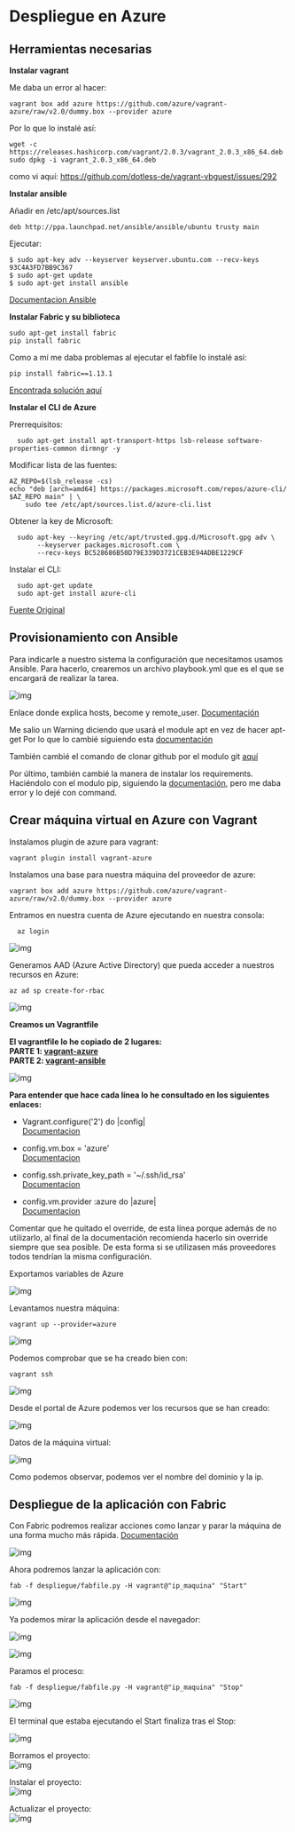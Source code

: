 # Despliegue en Azure

## Herramientas necesarias

**Instalar vagrant**  

Me daba un error al hacer:  
~~~
vagrant box add azure https://github.com/azure/vagrant-azure/raw/v2.0/dummy.box --provider azure
~~~  


Por lo que lo instalé así:  

~~~
wget -c https://releases.hashicorp.com/vagrant/2.0.3/vagrant_2.0.3_x86_64.deb
sudo dpkg -i vagrant_2.0.3_x86_64.deb
~~~  

como vi aquí: https://github.com/dotless-de/vagrant-vbguest/issues/292


**Instalar ansible**  

Añadir en /etc/apt/sources.list  

~~~
deb http://ppa.launchpad.net/ansible/ansible/ubuntu trusty main
~~~

Ejecutar:  

~~~
$ sudo apt-key adv --keyserver keyserver.ubuntu.com --recv-keys 93C4A3FD7BB9C367
$ sudo apt-get update
$ sudo apt-get install ansible
~~~

[Documentacion Ansible](https://docs.ansible.com/ansible/latest/installation_guide/intro_installation.html)  


**Instalar Fabric y su biblioteca**  

~~~
sudo apt-get install fabric
pip install fabric
~~~  


Como a mí me daba problemas al ejecutar el fabfile lo instalé así:  

~~~
pip install fabric==1.13.1
~~~  


[Encontrada solución aquí](https://github.com/tbarbugli/cassandra_snapshotter/issues/123)  



**Instalar el CLI de Azure**  

Prerrequisitos:  

~~~
  sudo apt-get install apt-transport-https lsb-release software-properties-common dirmngr -y
~~~

Modificar lista de las fuentes:  

~~~
AZ_REPO=$(lsb_release -cs)
echo "deb [arch=amd64] https://packages.microsoft.com/repos/azure-cli/ $AZ_REPO main" | \
    sudo tee /etc/apt/sources.list.d/azure-cli.list
~~~  

Obtener la key de Microsoft:  

~~~
  sudo apt-key --keyring /etc/apt/trusted.gpg.d/Microsoft.gpg adv \
       --keyserver packages.microsoft.com \
       --recv-keys BC528686B50D79E339D3721CEB3E94ADBE1229CF
~~~  

Instalar el CLI:  

~~~
  sudo apt-get update
  sudo apt-get install azure-cli
~~~  

[Fuente Original](https://docs.microsoft.com/en-us/cli/azure/install-azure-cli-apt?view=azure-cli-latest)  



## Provisionamiento con Ansible  


Para indicarle a nuestro sistema la configuración que necesitamos usamos Ansible. Para hacerlo, crearemos un archivo playbook.yml que es el que se encargará de realizar la tarea.  


![img](https://github.com/toniMR/Proyecto-IV/blob/master/doc/img/azure/playbook.png)  


Enlace donde explica hosts, become y remote_user. [Documentación](https://docs.ansible.com/ansible/latest/user_guide/playbooks_intro.html#playbook-language-example)  

Me salio un Warning diciendo que usará el module apt en vez de hacer apt-get
Por lo que lo cambié siguiendo esta [documentación](https://docs.ansible.com/ansible/latest/modules/apt_module.html?highlight=apt)  

También cambié el comando de clonar github por el modulo git [aquí](https://docs.ansible.com/ansible/latest/modules/git_module.html?highlight=git)  

Por último, también cambié la manera de instalar los requirements. Haciéndolo
con el modulo pip, siguiendo la [documentación](https://docs.ansible.com/ansible/latest/modules/pip_module.html?highlight=pip3), pero me daba error y lo dejé con command.

## Crear máquina virtual en Azure con Vagrant  


Instalamos plugin de azure para vagrant:  

~~~
vagrant plugin install vagrant-azure
~~~  

Instalamos una base para nuestra máquina del proveedor de azure:  

~~~
vagrant box add azure https://github.com/azure/vagrant-azure/raw/v2.0/dummy.box --provider azure
~~~  


Entramos en nuestra cuenta de Azure ejecutando en nuestra consola:  

~~~
  az login
~~~

![img](https://github.com/toniMR/Proyecto-IV/blob/master/doc/img/azure/az_login.png)  


Generamos AAD (Azure Active Directory) que pueda acceder a nuestros recursos en Azure:  
~~~
az ad sp create-for-rbac
~~~  

![img](https://github.com/toniMR/Proyecto-IV/blob/master/doc/img/azure/az_ad.png)  



**Creamos un Vagrantfile**  

**El vagrantfile lo he copiado de 2 lugares:  
PARTE 1: [vagrant-azure](https://github.com/Azure/vagrant-azure)  
PARTE 2: [vagrant-ansible](https://www.vagrantup.com/docs/provisioning/ansible_intro.html)**  


![img](https://github.com/toniMR/Proyecto-IV/blob/master/doc/img/azure/vagrantfile.png)  

**Para entender que hace cada línea lo he consultado en los siguientes enlaces:**  
- Vagrant.configure('2') do |config|  
[Documentacion](https://www.vagrantup.com/docs/vagrantfile/version.html)  

- config.vm.box = 'azure'  
[Documentacion](https://www.vagrantup.com/docs/vagrantfile/machine_settings.html)  

- config.ssh.private_key_path = '~/.ssh/id_rsa'  
[Documentacion](https://www.vagrantup.com/docs/vagrantfile/ssh_settings.html)  

- config.vm.provider :azure do |azure|  
[Documentacion](https://www.vagrantup.com/docs/providers/configuration.html)  

Comentar que he quitado el override, de esta línea porque además de no utilizarlo, al final de la documentación recomienda hacerlo sin override siempre que sea posible. De esta forma si se utilizasen más proveedores todos tendrían la misma configuración.


Exportamos variables de Azure  

![img](https://github.com/toniMR/Proyecto-IV/blob/master/doc/img/azure/export_variables.png)  



Levantamos nuestra máquina:  

~~~
vagrant up --provider=azure
~~~

![img](https://github.com/toniMR/Proyecto-IV/blob/master/doc/img/azure/vagrant_up.png)  



Podemos comprobar que se ha creado bien con:  

~~~
vagrant ssh
~~~

![img](https://github.com/toniMR/Proyecto-IV/blob/master/doc/img/azure/vagrant_ssh.png)  




Desde el portal de Azure podemos ver los recursos que se han creado:  

![img](https://github.com/toniMR/Proyecto-IV/blob/master/doc/img/azure/panel.png)  


Datos de la máquina virtual:  

![img](https://github.com/toniMR/Proyecto-IV/blob/master/doc/img/azure/panel.png)  


Como podemos observar, podemos ver el nombre del dominio y la ip.  



## Despliegue de la aplicación con Fabric  

Con Fabric podremos realizar acciones como lanzar y parar la máquina de una forma mucho más rápida. [Documentación](http://docs.fabfile.org/en/1.14/tutorial.html)  


![img](https://github.com/toniMR/Proyecto-IV/blob/master/doc/img/azure/fabfile.png)  



Ahora podremos lanzar la aplicación con:  

~~~
fab -f despliegue/fabfile.py -H vagrant@"ip_maquina" "Start"
~~~  


![img](https://github.com/toniMR/Proyecto-IV/blob/master/doc/img/azure/fab_start.png)  


Ya podemos mirar la aplicación desde el navegador:  

![img](https://github.com/toniMR/Proyecto-IV/blob/master/doc/img/azure/status.png)  


![img](https://github.com/toniMR/Proyecto-IV/blob/master/doc/img/azure/peliculas.png)  



Paramos el proceso:  

~~~
fab -f despliegue/fabfile.py -H vagrant@"ip_maquina" "Stop"
~~~  

![img](https://github.com/toniMR/Proyecto-IV/blob/master/doc/img/azure/fab_stop.png)  


El terminal que estaba ejecutando el Start finaliza tras el Stop:  


![img](https://github.com/toniMR/Proyecto-IV/blob/master/doc/img/azure/start_stopping.png)


Borramos el proyecto:  
![img](https://github.com/toniMR/Proyecto-IV/blob/master/doc/img/azure/delete.png)  

Instalar el proyecto:  
![img](https://github.com/toniMR/Proyecto-IV/blob/master/doc/img/azure/install.png)  

Actualizar el proyecto:  
![img](https://github.com/toniMR/Proyecto-IV/blob/master/doc/img/azure/update.png)

